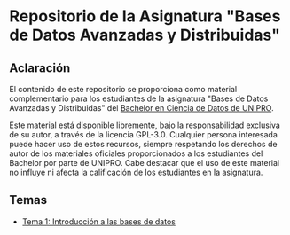 # Repositorio de la Asignatura "Bases de Datos Avanzadas y Distribuidas"

## Aclaración

El contenido de este repositorio se proporciona como material complementario para los estudiantes de la asignatura "Bases de Datos Avanzadas y Distribuidas" del [Bachelor en Ciencia de Datos de UNIPRO](https://www.universidadunipro.com/bachelor-en-ciencia-de-datos-B20.html).

Este material está disponible libremente, bajo la responsabilidad exclusiva de su autor, a través de la licencia GPL-3.0. Cualquier persona interesada puede hacer uso de estos recursos, siempre respetando los derechos de autor de los materiales oficiales proporcionados a los estudiantes del Bachelor por parte de UNIPRO. Cabe destacar que el uso de este material no influye ni afecta la calificación de los estudiantes en la asignatura.

## Temas

* [Tema 1: Introducción a las bases de datos](temas/tema-1/README.md)
